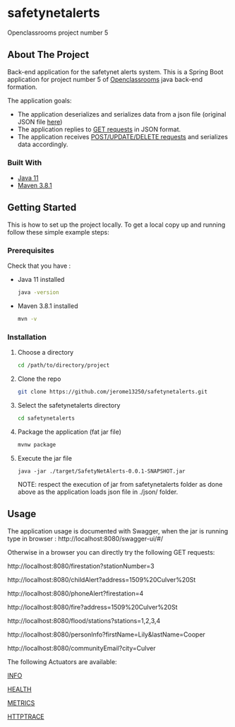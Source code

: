 # safetynetalerts
Openclassrooms project number 5

<!-- ABOUT THE PROJECT -->
## About The Project

Back-end application for the safetynet alerts system. This is a Spring Boot application for project number 5 of [Openclassrooms](https://openclassrooms.com/) java back-end formation.

The application goals:
* The application deserializes and serializes data from a json file (original JSON file [here](https://s3-eu-west-1.amazonaws.com/course.oc-static.com/projects/DA+Java+EN/P5+/data.json))
* The application replies to [GET requests](https://s3-eu-west-1.amazonaws.com/course.oc-static.com/projects/DAJava_P5/URLs.pdf) in JSON format.
* The application receives [POST/UPDATE/DELETE requests](https://s3-eu-west-1.amazonaws.com/course.oc-static.com/projects/DAJava_P5/Endpoints.pdf) and serializes data accordingly.

### Built With

* [Java 11](https://adoptopenjdk.net/)
* [Maven 3.8.1](https://maven.apache.org/download.cgi#downloading-apache-maven-3-8-1)

<!-- GETTING STARTED -->
## Getting Started

This is how to set up the project locally.
To get a local copy up and running follow these simple example steps:

### Prerequisites

Check that you have : 
* Java 11 installed
  ```sh
  java -version
  ```
* Maven 3.8.1 installed
  ```sh
  mvn -v
  ```

### Installation

1. Choose a directory
   ```sh
   cd /path/to/directory/project
   ```
2. Clone the repo
   ```sh
   git clone https://github.com/jerome13250/safetynetalerts.git
   ```
3. Select the safetynetalerts directory
   ```sh
   cd safetynetalerts
   ```
4. Package the application (fat jar file)
   ```sh
   mvnw package
   ```
5. Execute the jar file
   ```JS
   java -jar ./target/SafetyNetAlerts-0.0.1-SNAPSHOT.jar
   ```
   NOTE: respect the execution of jar from safetynetalerts folder as done above as the application loads json file in ./json/ folder.



<!-- USAGE EXAMPLES -->
## Usage

The application usage is documented with Swagger, when the jar is running type in browser : http://localhost:8080/swagger-ui/#/

Otherwise in a browser you can directly try the following GET requests:

http://localhost:8080/firestation?stationNumber=3

http://localhost:8080/childAlert?address=1509%20Culver%20St

http://localhost:8080/phoneAlert?firestation=4

http://localhost:8080/fire?address=1509%20Culver%20St

http://localhost:8080/flood/stations?stations=1,2,3,4

http://localhost:8080/personInfo?firstName=Lily&lastName=Cooper

http://localhost:8080/communityEmail?city=Culver

The following Actuators are available:

[INFO](http://localhost:8080/actuator/info)

[HEALTH](http://localhost:8080/actuator/health)

[METRICS](http://localhost:8080/actuator/metrics)

[HTTPTRACE](http://localhost:8080/actuator/httptrace)
